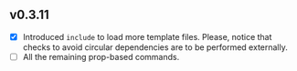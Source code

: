 ## v0.3.11

- [x] Introduced `include` to load more template files. Please, notice that checks to avoid circular dependencies are to be performed externally.
- [ ] All the remaining prop-based commands.
